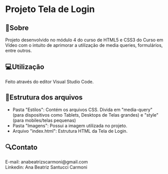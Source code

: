 # Projeto Tela de Login
<h2>📌Sobre</h2>
<P>Projeto desenvolvido no módulo 4 do curso de HTML5 e CSS3 do Curso em Vídeo com o intuito de aprimorar a utilização de media queries, formulários, entre outros.

<h2>💻Utilização</h2>
<p> Feito através do editor Visual Studio Code.</p>

<h2>📂Estrutura dos arquivos</h2>
<p> 
  <ul>
    <li>Pasta "Estilos": Contém os arquivos CSS. Divida em "media-query" (para dispositivos como Tablets, Desktops de Telas grandes) e "style" (para mobiles/telas pequenas)</li>
    <li>Pasta "Imagens": Possui a imagem utilizada no projeto.</li>
    <li>Arquivo "index.html": Estrutura HTML da Tela de Login. </li>
  </ul>
</p>

<h2>🔍Contato</h2>
<p>E-mail: anabeatrizscarmoni@gmail.com <br>
Linkedin: Ana Beatriz Santucci Carmoni
</p>

